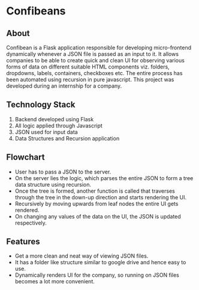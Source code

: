 # Confibeans

## About

Confibean is a Flask application responsible for developing micro-frontend dynamically whenever a JSON file is passed as an input to it. It allows companies to be able to create quick and clean UI for observing various forms of data on different suitable HTML components viz. folders, dropdowns, labels, containers, checkboxes etc. The entire process has been automated using recursion in pure javascript.
This project was developed during an internship for a company.

## Technology Stack

1. Backend developed using Flask
2. All logic applied through Javascript
3. JSON used for input data
5. Data Structures and Recursion application

## Flowchart

- User has to pass a JSON to the server.
- On the server lies the logic, which parses the entire JSON to form a tree data structure using recursion. 
- Once the tree is formed, another function is called that traverses through the tree in the down-up direction and starts rendering the UI.
- Recursively by moving upwards from leaf nodes the entire UI gets rendered.
- On changing any values of the data on the UI, the JSON is updated respectively.

## Features

- Get a more clean and neat way of viewing JSON files.
- It has a folder like structure similar to google drive and hence easy to use.
- Dynamically renders UI for the company, so running on JSON files becomes a lot more convenient.
